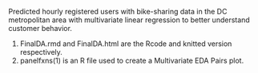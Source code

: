 Predicted hourly registered users with bike-sharing data in the DC metropolitan area with multivariate linear regression to better understand customer behavior.

1) FinalDA.rmd and FinalDA.html are the Rcode and knitted version respectively.
2) panelfxns(1) is an R file used to create a Multivariate EDA Pairs plot.


